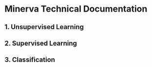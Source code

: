 # **Minerva Technical Documentation**

## 1. Unsupervised Learning

## 2. Supervised Learning

## 3. Classification
